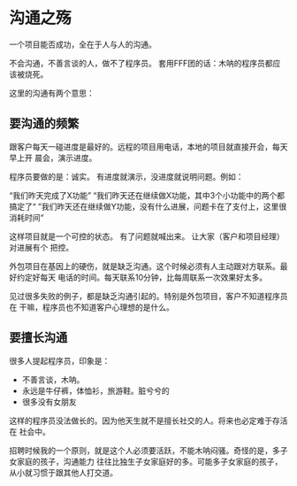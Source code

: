 # 沟通之殇

一个项目能否成功，全在于人与人的沟通。

不会沟通，不善言谈的人，做不了程序员。
套用FFF团的话：木呐的程序员都应该被烧死。

这里的沟通有两个意思：

## 要沟通的频繁

跟客户每天一碰进度是最好的。远程的项目用电话，本地的项目就直接开会，每天早上开
晨会，演示进度。

程序员要做的是：诚实。 有进度就演示，没进度就说明问题。例如：

“我们昨天完成了X功能”
“我们昨天还在继续做X功能，其中3个小功能中的两个都搞定了“
”我们昨天还在继续做Y功能，没有什么进展，问题卡在了支付上，这里很消耗时间“

这样项目就是一个可控的状态。 有了问题就喊出来。 让大家（客户和项目经理）对进展有个
把控。

外包项目在基因上的硬伤，就是缺乏沟通。这个时候必须有人主动跟对方联系。最好约定好每天
电话的时间。每天联系10分钟，比每周联系一次效果好太多。

见过很多失败的例子，都是缺乏沟通引起的。特别是外包项目，客户不知道程序员在
干嘛，程序员也不知道客户心理想的是什么。

## 要擅长沟通

很多人提起程序员，印象是：

- 不善言谈，木呐。
- 永远是牛仔裤，体恤衫，旅游鞋。脏兮兮的
- 很多没有女朋友

这样的程序员没法做长的。因为他天生就不是擅长社交的人。将来也必定难于存活在
社会中。

招聘时候我的一个原则，就是这个人必须要活跃，不能木呐闷骚。奇怪的是，多子女家庭的孩子，沟通能力
往往比独生子女家庭好的多。可能多子女家庭的孩子，从小就习惯于跟其他人打交道。
